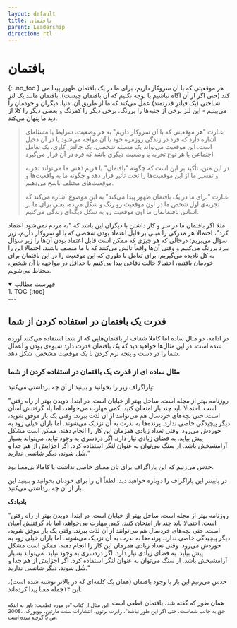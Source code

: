 ```yaml
---
layout: default
title: بافتمان
parent: Leadership
direction: rtl
---
```


# بافتمان
{: .no_toc }
هر موقعیتی که با آن سروکار داریم، برای ما در یک بافتمان ظهور پیدا می کند (حتی اگر از آن آگاه نباشیم یا توجه نکنیم که آن بافتمان چیست). بافتمان مانند یک لنزِ شناختی (یک فیلترِ قدرتمند) عمل می‌کند که ما از طریق آن، دنیا، دیگران و خودمان را می‌بینیم - این لنز برخی از جنبه‌ها را پررنگ، برخی دیگر را کمرنگ و بعضی دیگر را کلا از دید ما پنهان می‌کند.

> عبارت "هر موقعیتی که با آن سروکار داریم" به هر وضعیت، شرایط یا مسئله‌ای اشاره دارد که فرد در زندگی روزمره خود با آن مواجه می‌شود یا در آن دخیل است. این موقعیت می‌تواند یک مسئله شخصی، یک چالش کاری، یک تعامل اجتماعی یا هر نوع تجربه یا وضعیت دیگری باشد که فرد در آن قرار می‌گیرد.
>
> در این متن، تأکید بر این است که چگونه "بافتمان" یا فریم ذهنی ما می‌تواند تجربه و تفسیر ما از این موقعیت‌ها را تحت تأثیر قرار دهد و چگونه ما به واقعیت‌ها و موقعیت‌های مختلف پاسخ می‌دهیم.
> 
> عبارت "برای ما در یک بافتمان ظهور پیدا می‌کند" به این موضوع اشاره می‌کند که تجربه‌ی اول شخص ما در اون موقعیت رو رنگ و شکل می‌ده، یعنی برای ما بر اساس بافتمانمان ما اون موقعیت رو به شکل دیگه‌ای زندگی می‌کنیم.


مثلا اگر بافتمان ما در سر و کار داشتن با دیگران این باشد که "به مردم نمی‌شود اعتماد کرد"، احتمالا هر مدرکی را مبنی بر قابل اعتماد بودن شخصی که با او سروکار داریم، زیر سؤال می‌بریم؛ درحالی که هر چیزی که ممکن است قابل اعتماد بودن آن‌ها را زیر سؤال ببرد پررنگ می‌کنیم و وقتی آن‌ها واقعاً تالش می‌کنند که با ما منصف باشند، احتمالا این را به کل نادیده می‌گیریم. برای تعامل با طوری که این موقعیت را در این بافتمان برای خودمان بافتیم، احتمالا حالت دفاعی پیدا می‌کنیم یا حداقل در مواجهه با آن شخص، محتاط می‌شویم.

<details open markdown="block">
  <summary>فهرست مطالب</summary>
  1. TOC
  {:toc}
</details>
---

## قدرت یک بافتمان در استفاده کردن از شما
در ادامه، دو مثال ساده اما کاملا شفاف از بافتمان‌هایی که از شما استفاده می‌کنند آورده شده است. در این مثال‌ها خواهید دید که یک بافتمان قدرت دارد شیوه‌ی بودن و اَعمال شما را در دست و پنجه نرم کردن با یک موقعیت مشخص، شکل دهد.

### مثال ساده ای از قدرت یک بافتمان در استفاده کردن از شما
پاراگراف زیر را بخوانید و ببینید از آن چه برداشتی می‌کنید:

"روزنامه بهتر از مجله است. ساحل بهتر از خیابان است. در ابتدا، دویدن بهتر از راه رفتن است. احتمالا باید چند بار امتحان کنید. کمی مهارت می‌خواهد، اما یاد گرفتنش آسان است. حتی بچه‌های خردسال هم می‌توانند از آن لذت ببرند. وقتی یک بار موفق شوید، دیگر پیچیدگی خاصی ندارد. پرنده‌ها به ندرت به آن نزدیک می‌شوند. اما باران خیلی زود به خوردش می‌رود. وقتی تعداد زیادی همزمان این کار را انجام دهند، ممکن است مشکل پیش بیاید. به فضای زیادی نیاز دارد. اگر دردسری به وجود نیاید، می‌تواند بسیار آرامشبخش باشد. از سنگ می‌توان به عنوان لنگر استفاده کرد. اگر اجزایش از هم جدا و شُل شوند، دیگر شانسی ندارید."

حدس می‌زنیم که این پاراگراف برای تان معنای خاصی نداشت یا کامالا بی‌معنا بود.

در پایینتر این پاراگراف را دوباره خواهید دید. لطفاً آن را برای خودتان بخوانید و ببینید این بار از آن چه برداشتی می‌کنید.

**بادبادک**

"روزنامه بهتر از مجله است. ساحل بهتر از خیابان است. در ابتدا، دویدن بهتر از راه رفتن است. احتمالا باید چند بار امتحان کنید. کمی مهارت می‌خواهد، اما یاد گرفتنش آسان است. حتی بچه‌های خردسال هم می‌توانند از آن لذت ببرند. وقتی یک بار موفق شوید، دیگر پیچیدگی خاصی ندارد. پرنده‌ها به ندرت به آن نزدیک می‌شوند. اما باران خیلی زود به خوردش می‌رود. وقتی تعداد زیادی همزمان این کار را انجام دهند، ممکن است مشکل پیش بیاید. به فضای زیادی نیاز دارد. اگر دردسری به وجود نیاید، می‌تواند بسیار آرامشبخش باشد. از سنگ می‌توان به عنوان لنگر استفاده کرد. اگر اجزایش از هم جدا و شُل شوند، دیگر شانسی ندارید."

حدس می‌زنیم این بار با وجود بافتمان (همان یک کلمه‌ای که در بالاتر نوشته شده است)، این ۱۴جمله معنا پیدا کرده‌اند.

همان طور که گفته شد، بافتمان قطعی است.
<sub>این مثال از کتاب "در مورد قطعیت: باور به اینکه حق به جانب شماست، حتی اگر این طور نباشد"، رابرت برتون، انتشارات سنت مارتین، نیویورک، ،2008 ص 5 گرفته شده است.</sub>
